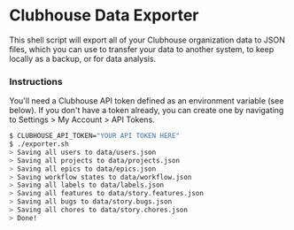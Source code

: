 # Clubhouse Data Exporter

This shell script will export all of your Clubhouse organization data to JSON files, which you can use to transfer your data to another system, to keep locally as a backup, or for data analysis.

### Instructions

You'll need a Clubhouse API token defined as an environment variable (see below). If you don't have a token already, you can create one by navigating to Settings > My Account > API Tokens.

```sh
$ CLUBHOUSE_API_TOKEN="YOUR API TOKEN HERE"
$ ./exporter.sh
> Saving all users to data/users.json
> Saving all projects to data/projects.json
> Saving all epics to data/epics.json
> Saving workflow states to data/workflow.json
> Saving all labels to data/labels.json
> Saving all features to data/story.features.json
> Saving all bugs to data/story.bugs.json
> Saving all chores to data/story.chores.json
> Done!
```
